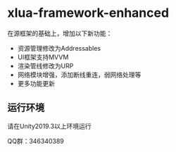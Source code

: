 # xlua-framework-enhanced

在源框架的基础上，增加以下新功能：

* 资源管理修改为Addressables
* UI框架支持MVVM
* 渲染管线修改为URP
* 网络模块增强，添加断线重连，弱网络处理等
* 更多功能更新

## 运行环境

请在Unity2019.3以上环境运行

QQ群：346340389
